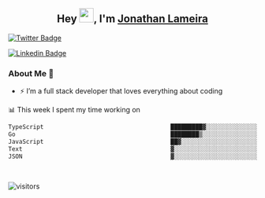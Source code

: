 <h2 align="center">Hey <img src="https://github.com/TheDudeThatCode/TheDudeThatCode/blob/master/Assets/Hi.gif" width="29">, I'm <a href="https://www.linkedin.com/in/jonathanlameira/">Jonathan Lameira</a></h2>

[![Twitter Badge](https://img.shields.io/badge/-@jlameira-3333cc?style=flat-square&labelColor=3333cc&logo=twitter&logoColor=white&link=https://twitter.com/jlameira)](https://twitter.com/jlameira) 
  
[![Linkedin Badge](https://img.shields.io/badge/-Jonathan%20Lameira-3333cc?style=flat-square&logo=Linkedin&logoColor=white&link=https://www.linkedin.com/in/jonathanlameira/)](https://www.linkedin.com/in/jonathanlameira/)


### About Me 🚀
- ⚡  I’m a full stack developer that loves everything about coding</br>

<!-- ![Jonathan Lameira github stats](https://github-readme-stats.vercel.app/api?username=jlameirameli&show_icons=true&hide_border=true)&nbsp;&nbsp; -->

📊 This week I spent my time working on
<!--START_SECTION:waka-->

```txt
TypeScript                                    █████████▓░░░░░░░░░░░░░░░   38.32 %
Go                                            ████████▒░░░░░░░░░░░░░░░░   33.76 %
JavaScript                                    ██▓░░░░░░░░░░░░░░░░░░░░░░   11.16 %
Text                                          ▓░░░░░░░░░░░░░░░░░░░░░░░░   03.32 %
JSON                                          ▓░░░░░░░░░░░░░░░░░░░░░░░░   03.17 %
```

<!--END_SECTION:waka-->

<br />

![visitors](https://visitor-badge.laobi.icu/badge?page_id=jlameirameli.jlameirameli)
